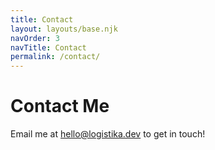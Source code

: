 ```yaml
---
title: Contact
layout: layouts/base.njk
navOrder: 3
navTitle: Contact
permalink: /contact/
---
```


# Contact Me
Email me at hello@logistika.dev to get in touch!